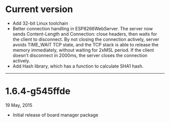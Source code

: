 

# Current version

- Add 32-bit Linux toolchain
- Better connection handling in ESP8266WebServer.
  The server now sends Content-Length and Connection: close headers,
  then waits for the client to disconnect. By not closing the connection
  actively, server avoids TIME_WAIT TCP state, and the TCP stack is able to 
  release the memory immediately, without waiting for 2xMSL period. 
  If the client doesn't disconnect in 2000ms, the server closes the connection
  actively.
- Add Hash library, which has a function to calculate SHA1 hash.

---

# 1.6.4-g545ffde
19 May, 2015

- Initial release of board manager package

